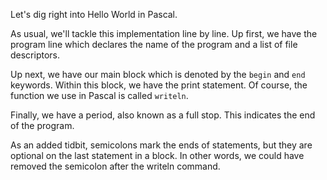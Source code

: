 Let's dig right into Hello World in Pascal.

As usual, we'll tackle this implementation line by line. Up
first, we have the program line which declares the name of
the program and a list of file descriptors.

Up next, we have our main block which is denoted by the `begin`
and `end` keywords. Within this block, we have the print statement.
Of course, the function we use in Pascal is called `writeln`.

Finally, we have a period, also known as a full stop. This
indicates the end of the program.

As an added tidbit, semicolons mark the ends of statements, but 
they are optional on the last statement in a block. In other words, 
we could have removed the semicolon after the writeln command.
